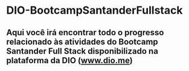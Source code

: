 # DIO-BootcampSantanderFullstack

## Aqui você irá encontrar todo o progresso relacionado às atividades do Bootcamp Santander Full Stack disponibilizado na plataforma da DIO (www.dio.me)

